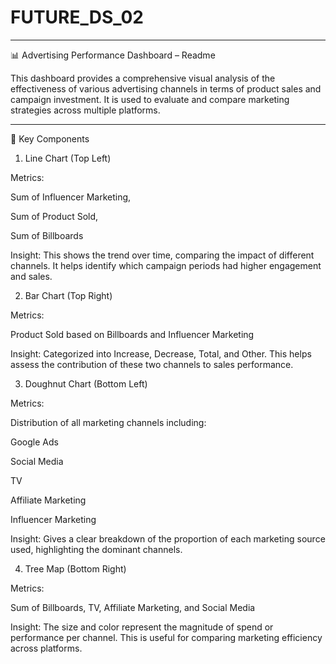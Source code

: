 # FUTURE_DS_02


---

📊 Advertising Performance Dashboard – Readme

This dashboard provides a comprehensive visual analysis of the effectiveness of various advertising channels in terms of product sales and campaign investment. It is used to evaluate and compare marketing strategies across multiple platforms.


---

🔹 Key Components

1. Line Chart (Top Left)

Metrics:

Sum of Influencer Marketing,

Sum of Product Sold,

Sum of Billboards


Insight: This shows the trend over time, comparing the impact of different channels. It helps identify which campaign periods had higher engagement and sales.



2. Bar Chart (Top Right)

Metrics:

Product Sold based on Billboards and Influencer Marketing


Insight: Categorized into Increase, Decrease, Total, and Other. This helps assess the contribution of these two channels to sales performance.



3. Doughnut Chart (Bottom Left)

Metrics:

Distribution of all marketing channels including:

Google Ads

Social Media

TV

Affiliate Marketing

Influencer Marketing



Insight: Gives a clear breakdown of the proportion of each marketing source used, highlighting the dominant channels.



4. Tree Map (Bottom Right)

Metrics:

Sum of Billboards, TV, Affiliate Marketing, and Social Media


Insight: The size and color represent the magnitude of spend or performance per channel. This is useful for comparing marketing efficiency across platforms.
